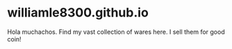 # williamle8300.github.io

Hola muchachos. Find my vast collection of wares here. I sell them for good coin!
